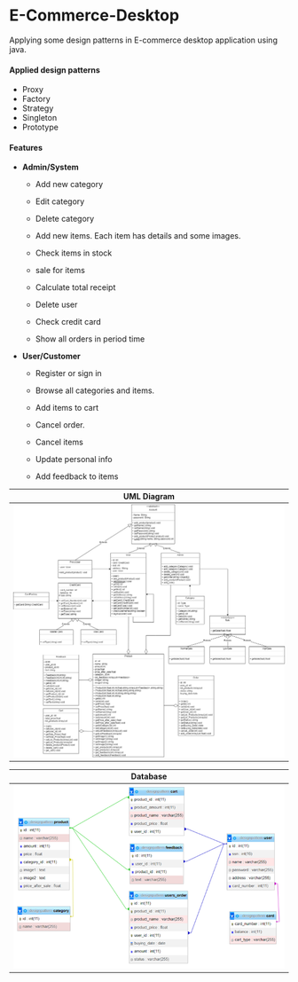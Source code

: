 # E-Commerce-Desktop
Applying some design patterns in E-commerce desktop application using java.

#### **Applied design patterns**

- Proxy
- Factory
- Strategy
- Singleton
- Prototype

#### **Features**

- **Admin/System** 

  - Add new category 

  - Edit category 

  - Delete category 

  - Add new items. Each item has details and some images. 

  - Check items in stock 

  - sale for items 

  - Calculate total receipt 

  - Delete user 

  - Check credit card 

  - Show all orders in period time 

- **User/Customer** 

  - Register or sign in 

  - Browse all categories and items. 

  - Add items to cart 

  - Cancel order. 

  - Cancel items 

  - Update personal info 

  - Add feedback to items

| UML Diagram |
| ----------- |
| ![](https://raw.githubusercontent.com/arwaaayman/E-Commerce-Desktop/main/UML.png)  |

 | Database |
 | -------- |
 | ![](https://github.com/arwaaayman/E-Commerce-Desktop/blob/main/database%20tables.png?raw=true) |

